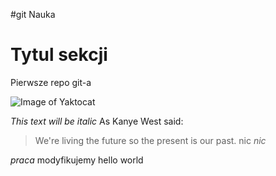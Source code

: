 #git Nauka

# Tytul sekcji

Pierwsze repo git-a


![Image of Yaktocat](https://octodex.github.com/images/yaktocat.png)

*This text will be italic*
As Kanye West said:

> We're living the future so
> the present is our past.
nic
*nic*


*praca*
modyfikujemy
hello world
